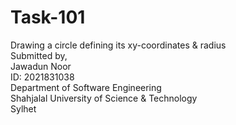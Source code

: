 # Task-101<br>
Drawing a circle defining its xy-coordinates & radius<br>
Submitted by,<br>
Jawadun Noor<br>
ID: 2021831038<br>
Department of Software Engineering<br>
Shahjalal University of Science & Technology<br>
Sylhet
